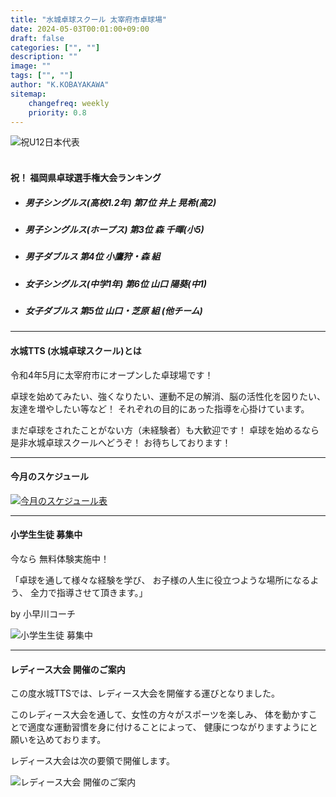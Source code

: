 ```yaml
---
title: "水城卓球スクール 太宰府市卓球場"
date: 2024-05-03T00:01:00+09:00
draft: false
categories: ["", ""]
description: ""
image: ""
tags: ["", ""]
author: "K.KOBAYAKAWA"
sitemap:
    changefreq: weekly
    priority: 0.8
---
```


<div class="col-lg-12 mt-2">
    <img class="" src="/images/blog/shuku_u12.jpg" alt="祝U12日本代表" />
</div>

<br />

#### 祝！ 福岡県卓球選手権大会ランキング

 - <h5>男子シングルス(高校1.2年) 第7位 井上 晃希(高2)</h5>
 - <h5>男子シングルス(ホープス) 第3位 森 千暉(小5)</h5>
 - <h5>男子ダブルス 第4位 小鷹狩・森 組</h5>
 - <h5>女子シングルス(中学1年) 第6位 山口 陽葵(中1)</h5>
 - <h5>女子ダブルス 第5位 山口・芝原 組 (他チーム)</h5>

<div class="pt-4"></div>
<hr />

#### 水城TTS (水城卓球スクール)とは

  令和4年5月に太宰府市にオープンした卓球場です！

  卓球を始めてみたい、強くなりたい、運動不足の解消、脳の活性化を図りたい、友達を増やしたい等など！
  それぞれの目的にあった指導を心掛けています。

  まだ卓球をされたことがない方（未経験者）も大歓迎です！
  卓球を始めるなら是非水城卓球スクールへどうぞ！
  お待ちしております！

<div class="pt-4"></div>
<hr />

#### 今月のスケジュール

<a href="/images/blog/2024_04.jpg"><img src="/images/blog/schedule_link2.jpg" alt="今月のスケジュール表" /></a>

<div class="pt-4"></div>
<hr />

#### 小学生生徒 募集中

今なら 無料体験実施中！

「卓球を通して様々な経験を学び、
お子様の人生に役立つような場所になるよう、
全力で指導させて頂きます。」

by 小早川コーチ

<img src="/images/blog/mtts_school_bosyu2.jpg" class="img-fluid" alt="小学生生徒 募集中">

<div class="pt-4"></div>
<hr />

#### レディース大会 開催のご案内

この度水城TTSでは、レディース大会を開催する運びとなりました。

このレディース大会を通して、女性の方々がスポーツを楽しみ、
体を動かすことで適度な運動習慣を身に付けることによって、
健康につながりますようにと願いを込めております。

レディース大会は次の要領で開催します。

<img src="/images/blog/mtts_20230219_ladys_game.png" class="img-fluid" alt="レディース大会 開催のご案内">
